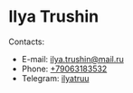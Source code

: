 # Ilya Trushin
Contacts:
* E-mail: ilya.trushin@mail.ru
* Phone: [+79063183532](tel:+79063183532)
* Telegram: [ilyatruu](https://t.me/ilyatruu)